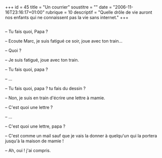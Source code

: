 +++
id = 45
title = "Un courrier"
soustitre = ""
date = "2006-11-16T23:16:17+01:00"
rubrique = 10
descriptif = "Quelle drôle de vie auront nos enfants qui ne connaissent pas la vie sans internet."
+++

<h2></h2>
­­­­­­­­­­­­– Tu fais quoi, Papa ?

– Ecoute Marc, je suis fatigué ce soir, joue avec ton train...

– Quoi ?

– Je suis fatigué, joue avec ton train.

– Tu fais quoi, papa ? 

– ...

– Tu fais quoi, papa ? tu fais du dessin ?

– Non, je suis en train d'écrire une lettre à mamie.

– C'est quoi une lettre ?

– ...

– C'est quoi une lettre, papa ?

– C'est comme un mail sauf que je vais la donner à quelqu'un qui la portera jusqu'à la maison de mamie !

– Ah, oui ! j'ai compris.